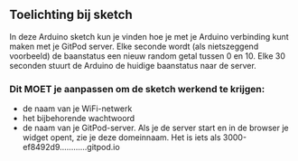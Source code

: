 ## Toelichting bij sketch
In deze Arduino sketch kun je vinden hoe je met je Arduino verbinding kunt maken met je GitPod server.
Elke seconde wordt (als nietszeggend voorbeeld) de baanstatus een nieuw random getal tussen 0 en 10.
Elke 30 seconden stuurt de Arduino de huidige baanstatus naar de server.

### Dit MOET je aanpassen om de sketch werkend te krijgen:
- de naam van je WiFi-netwerk
- het bijbehorende wachtwoord
- de naam van je GitPod-server. Als je de server start en in de browser je widget opent, zie je deze domeinnaam. Het is iets als 3000-ef8492d9............gitpod.io
